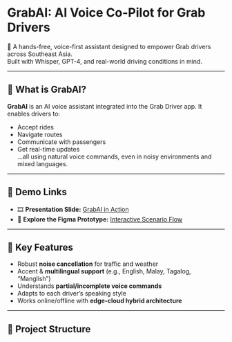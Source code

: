 # GrabAI: AI Voice Co-Pilot for Grab Drivers

🚗 A hands-free, voice-first assistant designed to empower Grab drivers across Southeast Asia.  
Built with Whisper, GPT-4, and real-world driving conditions in mind.  

---

## 🎯 What is GrabAI?

**GrabAI** is an AI voice assistant integrated into the Grab Driver app. It enables drivers to:
- Accept rides
- Navigate routes
- Communicate with passengers
- Get real-time updates  
...all using natural voice commands, even in noisy environments and mixed languages.

---

## 🔗 Demo Links

- 🎞️ **Presentation Slide:** [GrabAI in Action](https://www.canva.com/design/DAGkY71oEQE/i065LSVzEnXe161WroW_yg/edit?utm_content=DAGkY71oEQE&utm_campaign=designshare&utm_medium=link2&utm_source=sharebutton)
- 🎨 **Explore the Figma Prototype:** [Interactive Scenario Flow](https://www.figma.com/proto/htp7X4L0R9ar5ds3gtPwn9/GRAB-AI?node-id=103-372&p=f&t=aLWe7h8ePYxqBInx-1&scaling=contain&content-scaling=fixed&page-id=0%3A1&starting-point-node-id=6%3A35&show-proto-sidebar=1)

---

## 🧠 Key Features

- Robust **noise cancellation** for traffic and weather
- Accent & **multilingual support** (e.g., English, Malay, Tagalog, “Manglish”)
- Understands **partial/incomplete voice commands**
- Adapts to each driver’s speaking style
- Works online/offline with **edge-cloud hybrid architecture**

---

## 📁 Project Structure


